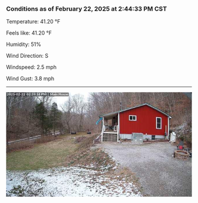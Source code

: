 ### Conditions as of February 22, 2025 at 2:44:33 PM CST 

Temperature: 41.20 &deg;F

Feels like: 41.20 &deg;F

Humidity: 51%

Wind Direction: S

Windspeed: 2.5 mph

Wind Gust: 3.8 mph

---

<img src="./images/latest.jpeg"/>

